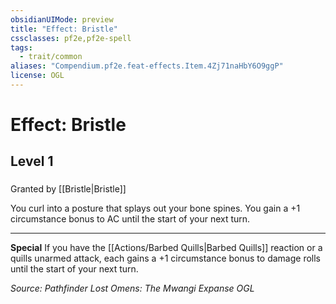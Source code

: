 ```yaml
---
obsidianUIMode: preview
title: "Effect: Bristle"
cssclasses: pf2e,pf2e-spell
tags:
  - trait/common
aliases: "Compendium.pf2e.feat-effects.Item.4Zj71naHbY6O9ggP"
license: OGL
---
```

# Effect: Bristle
## Level 1
### 






Granted by [[Bristle|Bristle]]

You curl into a posture that splays out your bone spines. You gain a +1 circumstance bonus to AC until the start of your next turn.

* * *

**Special** If you have the [[Actions/Barbed Quills|Barbed Quills]] reaction or a quills unarmed attack, each gains a +1 circumstance bonus to damage rolls until the start of your next turn.

*Source: Pathfinder Lost Omens: The Mwangi Expanse*
*OGL*
